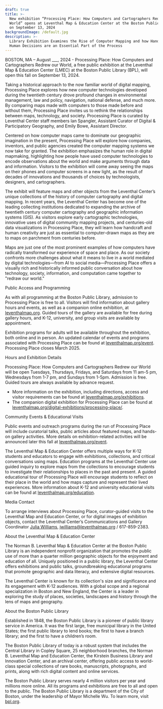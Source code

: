 ```yaml
---
draft: true
title: >-
  New exhibition “Processing Place: How Computers and Cartographers Redrew our
  World” opens at Leventhal Map & Education Center at the Boston Public Library
  on September 13, 2024 
backgroundImage: /default.jpg
description: >-
  Library Exhibition Examines the Rise of Computer Mapping and how Handcraft and
  Human Decisions are an Essential Part of the Process
---
```


BOSTON, MA – August \_\_\_, 2024 - Processing Place: How Computers and Cartographers Redrew our World, a free public exhibition at the Leventhal Map & Education Center (LMEC) at the Boston Public Library (BPL), will open this fall on September 13, 2024. 

Taking a historical approach to the now familiar world of digital mapping, Processing Place explores how new computer technologies developed during the twentieth century drove profound changes in environmental management, law and policy, navigation, national defense, and much more. By comparing maps made with computers to those made before and without them, Processing Place invites us to rethink the relationships between maps, technology, and society. Processing Place is curated by Leventhal Center staff members Ian Spangler, Assistant Curator of Digital & Participatory Geography, and Emily Bowe, Assistant Director. 

Centered on how computer maps came to dominate our geographic imagination in the present, Processing Place will explore how companies, inventors, and public agencies created the computer mapping systems we now take for granted. The exhibition emphasizes the human role in digital mapmaking, highlighting how people have used computer technologies to encode observations about the world and make arguments through data and information. Visitors to the exhibition will come away seeing the maps on their phones and computer screens in a new light, as the result of decades of innovations and thousands of choices by technologists, designers, and cartographers. 

The exhibit will feature maps and other objects from the Leventhal Center’s unique collections of the history of computer cartography and digital mapping. In recent years, the Leventhal Center has become one of the leading collecting institutions dedicated to expanding the archive of twentieth century computer cartography and geographic information systems (GIS). As visitors explore early cartographic technologies, innovative uses of digital community mapping projects, and centuries-old data visualizations in Processing Place, they will learn how handcraft and human creativity are just as essential to computer-drawn maps as they are to maps on parchment from centuries before. 

Maps are just one of the most prominent examples of how computers have radically transformed our experience of space and place. As our society confronts more challenges about what it means to live in a world mediated by digital technologies—from AI to social media—Processing Place offers a visually rich and historically informed public conversation about how technology, society, information, and computation came together to "redraw our world." 

Public Access and Programming 

As with all programming at the Boston Public Library, admission to Processing Place is free to all. Visitors will find information about gallery hours and events, as well as a companion online exhibition, at [leventhalmap.org](http://leventhalmap.org/). Guided tours of the gallery are available for free during gallery hours, and K-12, university, and group visits are available by appointment. 

Exhibition programs for adults will be available throughout the exhibition, both online and in person. An updated calendar of events and programs associated with Processing Place can be found at [leventhalmap.org/event](https://leventhalmap.org/event). Processing Place closes March 2025. 

Hours and Exhibition Details 

Processing Place: How Computers and Cartographers Redrew our World will be open Tuesdays, Thursdays, Fridays, and Saturdays from 11 am-5 pm, Wednesdays from 1-7 pm, and Sundays from 1-5pm. Admission is free. Guided tours are always available by advance request. 

* More information on the exhibition, including directions, access and visitor requirements can be found at [leventhalmap.org/exhibitions](https://leventhalmap.org/exhibtions). 
* The companion digital exhibition for Processing Place can be found at [leventhalmap.org/digital-exhibitions/processing-place/](https://www.leventhalmap.org/digital-exhibitions/processing-place/). 

Community Events & Educational Visits 

Public events and outreach programs during the run of Processing Place will include curatorial talks, public articles about featured maps, and hands-on gallery activities. More details on exhibition-related activities will be announced later this fall at [leventhalmap.org/event](http://leventhalmap.org/event). 

The Leventhal Map & Education Center offers multiple ways for K-12 students and educators to engage with exhibitions, collections, and critical conversations using maps. Education programs at the Leventhal Center use guided inquiry to explore maps from the collections to encourage students to investigate their relationships to places in the past and present. A guided educational tour of Processing Place will encourage students to reflect on their place in the world and how maps capture and represent their lived experiences. More information about K-12 and university educational visits can be found at [leventhalmap.org/education](https://www.leventhalmap.org/education/%22%20%EF%B7%9FHYPERLINK%20%22http://www.leventhalmap.org/education). 

Media Contact 

To arrange interviews about Processing Place, curator-guided visits to the Leventhal Map and Education Center, or for digital images of exhibition objects, contact the Leventhal Center’s Communications and Gallery Coordinator [Julia Williams](https://www.leventhalmap.org/about/people/julia-williams/), [jwilliams@leventhalmap.org](mailto:jwilliams@leventhalmap.org) / 617-859-2383. 

About the Leventhal Map & Education Center 

The Norman B. Leventhal Map & Education Center at the Boston Public Library is an independent nonprofit organization that promotes the public use of more than a quarter million geographic objects for the enjoyment and education of all. Uniquely positioned in a public library, the Leventhal Center offers exhibitions and public talks, groundbreaking educational programs that promote geographic and data literacy, and extensive digital resources. 

The Leventhal Center is known for its collection's size and significance and its engagement with K-12 audiences. With a global scope and a regional specialization in Boston and New England, the Center is a leader in exploring the study of places, societies, landscapes and history through the lens of maps and geography. 

About the Boston Public Library 

Established in 1848, the Boston Public Library is a pioneer of public library service in America. It was the first large, free municipal library in the United States; the first public library to lend books; the first to have a branch library; and the first to have a children’s room. 

The Boston Public Library of today is a robust system that includes the Central Library in Copley Square, 25 neighborhood branches, the Norman B. Leventhal Map and Education Center, the Kirstein Business Library and Innovation Center, and an archival center, offering public access to world-class special collections of rare books, manuscripts, photographs, and prints, along with rich digital content and online services. 

The Boston Public Library serves nearly 4 million visitors per year and millions more online. All its programs and exhibitions are free to all and open to the public. The Boston Public Library is a department of the City of Boston, under the leadership of Mayor Michelle Wu. To learn more, visit [bpl.org](http://bpl.org/). 

